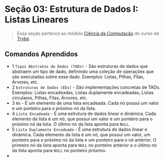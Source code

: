 # Seção 03: Estrutura de Dados I: Listas Lineares

>Essa seção pertence ao módulo [Ciência da Computação](https://github.com/Ruan-Portella/Trybe_Exercicios/tree/main/ciencia-da-computacao) do curso da [Trybe](https://www.betrybe.com/).

## Comandos Aprendidos

- 1 `Tipos Abstratos de Dados (TADs)` - São estruturas de dados que abstraem um tipo de dado, definindo uma coleção de operações que são executadas sobre esse dado. Exemplos: Listas, Pilhas, Filas, Árvores, etc.
- 2 `Estruturas de Dados (EDs)` - São implementações concretas de TADs. Exemplos: Listas encadeadas, Listas duplamente encadeadas, Listas circulares, Pilhas, Filas, Árvores, etc.
- 3 `Nó` - É um elemento de uma lista encadeada. Cada nó possui um valor e um ponteiro para o próximo nó da lista.
- 4 `Lista Encadeada` - É uma estrutura de dados linear e dinâmica. Cada elemento da lista é um nó, que possui um valor e um ponteiro para o próximo nó da lista. O último nó da lista aponta para `NULL`.
- 5 `Lista Duplamente Encadeada` - É uma estrutura de dados linear e dinâmica. Cada elemento da lista é um nó, que possui um valor, um ponteiro para o próximo nó da lista e um ponteiro para o nó anterior. O primeiro nó da lista aponta para `NULL` no ponteiro anterior e o último nó da lista aponta para `NULL` no ponteiro próximo.
- 